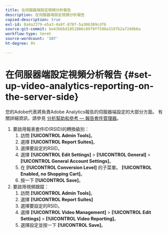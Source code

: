 ```yaml
---
title: 在伺服器端設定視頻分析報告
description: 在伺服器端設定視頻分析報告
copied-description: true
exl-id: 8a4a2379-e5a3-4a9f-878f-5a306389cdf6
source-git-commit: be43bbbd1051886c8979ff590a3197b2a7249b6a
workflow-type: tm+mt
source-wordcount: '107'
ht-degree: 0%

---
```


# 在伺服器端設定視頻分析報告 {#set-up-video-analytics-reporting-on-the-server-side}

您的Adobe代表將負責Adobe Analytics報告的伺服器端設定的大部分方面。 有關詳細資訊，請參見 [分析幫助和參考 — 報告套件管理器](https://microsite.omniture.com/t2/help/en_US/reference/#Report_Suite_Manager)。
1. 要啟用報表套件ID(RSID)的轉換級別：
   1. 訪問 **[!UICONTROL Admin Tools]**。
   1. 選擇 **[!UICONTROL Report Suites]**。
   1. 選擇要設定的RSID。
   1. 選擇 **[!UICONTROL Edit Settings]** > **[!UICONTROL General]** > **[!UICONTROL General Account Settings]**。
   1. 在 **[!UICONTROL Conversion Level]** 的子菜單。 **[!UICONTROL Enabled, no Shopping Cart]**。
   1. 按一下 **[!UICONTROL Save]**。
1. 要啟用視頻跟蹤：
   1. 訪問 **[!UICONTROL Admin Tools]**。
   1. 選擇 **[!UICONTROL Report Suites]**
   1. 選擇要設定的RSID。
   1. 選擇 **[!UICONTROL Video Management]** > **[!UICONTROL Edit Settings]** > **[!UICONTROL Video Reporting]**。
   1. 選擇設定並按一下 **[!UICONTROL Save]**。
